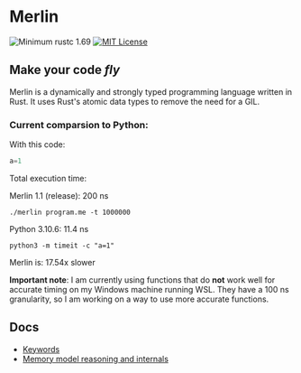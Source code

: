 # Merlin

![Minimum rustc 1.69](https://img.shields.io/badge/rustc-1.69-brightgreen)
[![MIT License](https://img.shields.io/badge/License-MIT-informational)](LICENSE)

<h2><strong>Make your code <i>fly</i></strong></h2>

Merlin is a dynamically and strongly typed programming language written in Rust. It uses Rust's atomic data types to remove the need for a GIL.

### Current comparsion to Python:

With this code:
```Python
a=1
```
Total execution time:

Merlin 1.1 (release): 200 ns

`./merlin program.me -t 1000000`

Python 3.10.6: 11.4 ns 

`python3 -m timeit -c "a=1"`

Merlin is: 17.54x slower

**Important note**: I am currently using functions that do **not** work well for accurate timing on my Windows machine running WSL. 
They have a 100 ns granularity, so I am working on a way to use more accurate functions.

## Docs
- [Keywords](docs/keywords.md)
- [Memory model reasoning and internals](docs/memory_model.md)